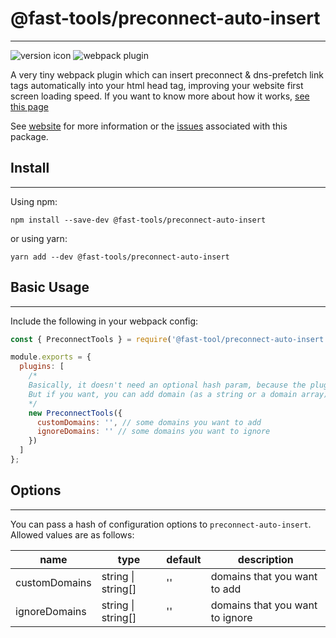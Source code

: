 # @fast-tools/preconnect-auto-insert

---

![version icon](https://img.shields.io/badge/version-v1.0.3-brightgreen) ![webpack plugin](https://img.shields.io/badge/webpack_5_plugin-8A2BE2)

A very tiny webpack plugin which can insert preconnect & dns-prefetch link tags automatically into your html head tag, improving your website first screen loading speed. If you want to know more about how it works, [see this page](https://web.dev/articles/preconnect-and-dns-prefetch)

See [website](https://github.com/Moonliujk/fast-tools) for more information or the [issues](https://github.com/Moonliujk/fast-tools/issues) associated with this package.

## Install

---

Using npm:

```
npm install --save-dev @fast-tools/preconnect-auto-insert
```

or using yarn:

```
yarn add --dev @fast-tools/preconnect-auto-insert
```

## Basic Usage

---

Include the following in your webpack config:

```js
const { PreconnectTools } = require('@fast-tool/preconnect-auto-insert');

module.exports = {
  plugins: [
    /*
    Basically, it doesn't need an optional hash param, because the plugin will analysis all domains that will be used in the first screen and insert the link tags at the head tag to ensure it can work.
    But if you want, you can add domain (as a string or a domain array) that you want insert or ignore.
    */
    new PreconnectTools({
      customDomains: '', // some domains you want to add
      ignoreDomains: '' // some domains you want to ignore
    })
  ]
};
```

## Options

---

You can pass a hash of configuration options to `preconnect-auto-insert`.
Allowed values are as follows:

| name          | type               | default | description                     |
| ------------- | ------------------ | ------- | ------------------------------- |
| customDomains | string \| string[] | ''      | domains that you want to add    |
| ignoreDomains | string \| string[] | ''      | domains that you want to ignore |
